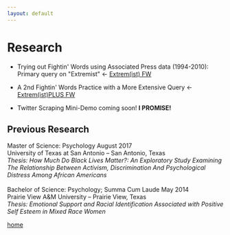 ```yaml
---
layout: default
---
```


# Research

  * Trying out Fightin' Words using Associated Press data (1994-2010): Primary query on "Extremist" <- [Extrem(ist) FW](https://bregreen.github.io/projects/FW/Extrem_ist-FightinWords.nb.html#)

  * A 2nd Fightin' Words Practice with a More Extensive Query <-  [Extrem(ist)PLUS FW](https://bregreen.github.io/projects/FW/Extrem_istPLUS-FightinWords.nb.html#)

  * Twitter Scraping Mini-Demo coming soon! **I PROMISE!**



## Previous Research

Master of Science: Psychology	August 2017 <br>
University of Texas at San Antonio – San Antonio, Texas<br>
<em>Thesis: How Much Do Black Lives Matter?: An Exploratory Study Examining The Relationship Between Activism, Discrimination And Psychological Distress Among African Americans</em>
<br>
<br>
Bachelor of Science: Psychology; Summa Cum Laude	May 2014<br>
Prairie View A&M University – Prairie View, Texas<br>
<em>Thesis: Emotional Support and Racial Identification Associated with Positive Self Esteem in Mixed Race Women</em>







[home](./)
